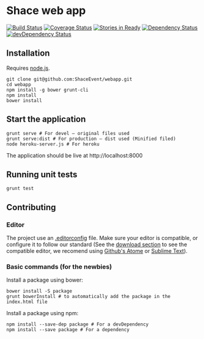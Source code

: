 Shace web app
======
[![Build Status](https://travis-ci.org/ShaceEvent/webapp.png?branch=master)](https://travis-ci.org/ShaceEvent/webapp)
[![Coverage Status](https://coveralls.io/repos/ShaceEvent/webapp/badge.png)](https://coveralls.io/r/ShaceEvent/webapp)
[![Stories in Ready](https://badge.waffle.io/ShaceEvent/webapp.png?label=ready&title=Ready)](https://waffle.io/ShaceEvent/webapp)
[![Dependency Status](https://david-dm.org/ShaceEvent/webapp.png?theme=shields.io)](https://david-dm.org/ShaceEvent/webapp)
[![devDependency Status](https://david-dm.org/ShaceEvent/webapp/dev-status.png?theme=shields.io)](https://david-dm.org/ShaceEvent/webapp#info=devDependencies)


## Installation

Requires [node.js](http://nodejs.org/).

````
git clone git@github.com:ShaceEvent/webapp.git
cd webapp
npm install -g bower grunt-cli
npm install
bower install
````

## Start the application

````
grunt serve # For devel — original files used
grunt serve:dist # For production — dist used (Minified filed) 
node heroku-server.js # For heroku
````

The application should be live at http://localhost:8000

## Running unit tests

````
grunt test
````

## Contributing

### Editor

The project use an [.editorconfig](http://editorconfig.org/) file.
Make sure your editor is compatible, or configure it to follow our standard
(See the [download section](http://editorconfig.org/#download) to see the compatible editor, we recomend using [Github's Atome](https://atom.io) or [Sublime Text](http://www.sublimetext.com)).

### Basic commands (for the newbies)

Install a package using bower:
````
bower install -S package
grunt bowerInstall # to automatically add the package in the index.html file
````

Install a package using npm:
````
npm install --save-dep package # For a devDependency
npm install --save package # For a dependency
````
